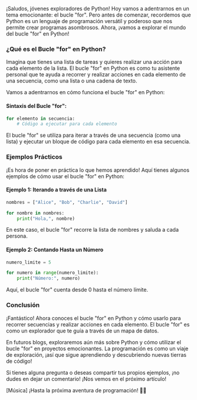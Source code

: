 ¡Saludos, jóvenes exploradores de Python! Hoy vamos a adentrarnos en un tema emocionante: el bucle "for". Pero antes de comenzar, recordemos que Python es un lenguaje de programación versátil y poderoso que nos permite crear programas asombrosos. Ahora, ¡vamos a explorar el mundo del bucle "for" en Python!

### ¿Qué es el Bucle "for" en Python?

Imagina que tienes una lista de tareas y quieres realizar una acción para cada elemento de la lista. El bucle "for" en Python es como tu asistente personal que te ayuda a recorrer y realizar acciones en cada elemento de una secuencia, como una lista o una cadena de texto.

Vamos a adentrarnos en cómo funciona el bucle "for" en Python:

#### Sintaxis del Bucle "for":

```python
for elemento in secuencia:
    # Código a ejecutar para cada elemento
```

El bucle "for" se utiliza para iterar a través de una secuencia (como una lista) y ejecutar un bloque de código para cada elemento en esa secuencia.

### Ejemplos Prácticos

¡Es hora de poner en práctica lo que hemos aprendido! Aquí tienes algunos ejemplos de cómo usar el bucle "for" en Python:

#### Ejemplo 1: Iterando a través de una Lista

```python
nombres = ["Alice", "Bob", "Charlie", "David"]

for nombre in nombres:
    print("Hola,", nombre)
```

En este caso, el bucle "for" recorre la lista de nombres y saluda a cada persona.

#### Ejemplo 2: Contando Hasta un Número

```python
numero_limite = 5

for numero in range(numero_limite):
    print("Número:", numero)
```

Aquí, el bucle "for" cuenta desde 0 hasta el número límite.

### Conclusión

¡Fantástico! Ahora conoces el bucle "for" en Python y cómo usarlo para recorrer secuencias y realizar acciones en cada elemento. El bucle "for" es como un explorador que te guía a través de un mapa de datos.

En futuros blogs, exploraremos aún más sobre Python y cómo utilizar el bucle "for" en proyectos emocionantes. La programación es como un viaje de exploración, ¡así que sigue aprendiendo y descubriendo nuevas tierras de código!

Si tienes alguna pregunta o deseas compartir tus propios ejemplos, ¡no dudes en dejar un comentario! ¡Nos vemos en el próximo artículo!

[Música] ¡Hasta la próxima aventura de programación! 🚀🐍